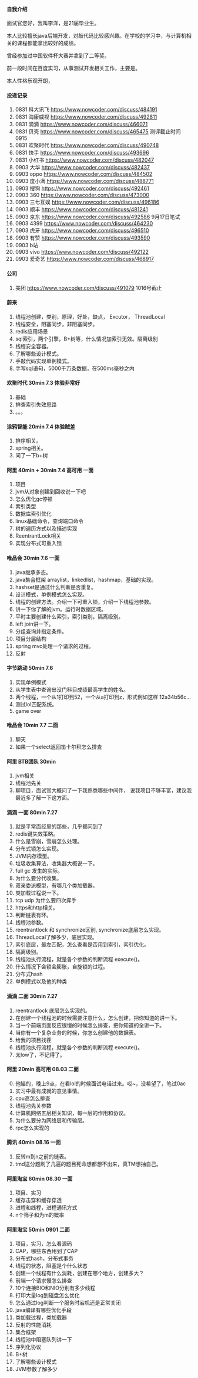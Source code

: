 #### 自我介绍
面试官您好，我叫李洋，是21届毕业生。

本人比较擅长java后端开发，对敲代码比较感兴趣。在学校的学习中，与计算机相关的课程都能拿出较好的成绩。

曾经参加过中国软件杯大赛并拿到了二等奖。

前一段时间在百度实习，从事测试开发相关工作，主要是。

本人性格乐观开朗，

#### 投递记录
1. 0831    科大讯飞   https://www.nowcoder.com/discuss/484191
2. 0831    海康威视   https://www.nowcoder.com/discuss/492811
3. 0831    滴滴       https://www.nowcoder.com/discuss/466071
4. 0831    贝壳       https://www.nowcoder.com/discuss/465475   测评截止时间0915
5. 0831    欢聚时代   https://www.nowcoder.com/discuss/490748
6. 0831    快手       https://www.nowcoder.com/discuss/493696
7. 0831    小红书     https://www.nowcoder.com/discuss/482047
8. 0903    大华       https://www.nowcoder.com/discuss/482437
9. 0903    oppo      https://www.nowcoder.com/discuss/484502
10. 0903   度小满     https://www.nowcoder.com/discuss/488771
11. 0903   搜狗       https://www.nowcoder.com/discuss/492461
12. 0903   360       https://www.nowcoder.com/discuss/473000
13. 0903   三七互娱   https://www.nowcoder.com/discuss/496186
14. 0903   顺丰       https://www.nowcoder.com/discuss/481241
15. 0903   京东       https://www.nowcoder.com/discuss/492586   9月17日笔试
16. 0903   4399      https://www.nowcoder.com/discuss/464230
17. 0903   虎牙      https://www.nowcoder.com/discuss/496510
18. 0903   有赞       https://www.nowcoder.com/discuss/493590
19. 0903   b站    
20. 0903   vivo      https://www.nowcoder.com/discuss/492122
21. 0903   爱奇艺    https://www.nowcoder.com/discuss/468917

#### 公司
1. 美团 https://www.nowcoder.com/discuss/491079 1016号截止
	
#### 蔚来 
1. 线程池创建，类别，原理，好处，缺点， Excutor， ThreadLocal
2. 线程安全，阻塞同步，非阻塞同步。
3. redis应用场景
4. sql索引，两个引擎，B+树等，什么情况加索引无效。隔离级别
5. 线程安全容器。
6. 了解哪些设计模式。
7. 手敲代码实现单例模式。
8. 手写sql语句，5000千万条数据，在500ms毫秒之内


#### 欢聚时代 30min 7.3 体验非常好
1. 基础
2. 排查索引失效思路
3. 。。。


#### 涂鸦智能 20min 7.4 体验贼差
1. 排序相关。
2. spring相关。
3. 问了一下b+树


#### 阿里 40min + 30min 7.4 高可用 一面
1. 项目
2. jvm从对象创建到回收说一下吧
3. 怎么优化gc停顿
4. 索引类型
5. 数据库索引优化
6. linux基础命令，查询端口命令
7. 树的遍历方式以及描述实现
8. ReentrantLock相关
9. 实现分布式可重入锁


#### 唯品会 30min 7.6 一面
1. java继承多态。
2. java集合框架 arraylist，linkedlist，hashmap，基础的实现。
3. hashset是通过什么判断是否重复。
4. 设计模式，单例模式怎么实现。
5. 线程的创建方法。介绍一下可重入锁，介绍一下线程池参数。
6. 讲一下你了解的jvm。运行时数据区域。
7. 平时主要创建什么索引，索引类别，隔离级别。
8. left join讲一下。
9. 分组查询并指定条件。
10. 项目分层结构
11. spring mvc处理一个请求的过程。
12. 反射


#### 字节跳动 50min 7.6
1. 实现单例模式
2. 从学生表中查询出没门科目成绩最高学生的姓名。
3. 两个线程，一个从1打印到52，一个从a打印到z，形式例如这样 12a34b56c...
4. 测试lol匹配系统。
5. game over

#### 唯品会 10min 7.7 二面
1. 聊天
2. 如果一个select返回笛卡尔积怎么排查


#### 阿里 BTB团队 30min
1. jvm相关
2. 线程池先关
3. 聊项目，面试官大概问了一下我熟悉哪些中间件，
说我项目不够丰富，建议我最近多了解一下这方面。


#### 滴滴 一面 80min 7.27
1. 就是平常面经里的那些，几乎都问到了
2. redis键失效策略。
3. 什么是雪崩，雪崩怎么处理。
4. 分布式锁怎么实现。
5. JVM内存模型。
6. 垃圾收集算法，收集器大概说一下。
7. full gc 发生的实际。
8. 为什么要分代收集。
9. 双亲委派模型，有哪几个类加载器。
10. 类加载过程说一下。
11. tcp udp 为什么要四次挥手
12. https和http相关。
13. 判断链表有环。
14. 线程池参数。
15. reentrantlock 和 synchronize区别, synchronize底层怎么实现。
16. ThreadLocal了解多少，底层实现。
17. 索引底层，最左匹配，怎么查看是否用到索引，索引优化。
18. 隔离级别。
19. 线程池执行流程，就是各个参数的判断流程 execute()。
20. 什么情况下会锁会膨胀，自旋锁的过程。
21. 分布式hash
22. 单例模式以及他的种类

#### 滴滴 二面 30min 7.27
1. reentrantlock 底层怎么实现的。
2. 在创建一个线程池的时候需要注意什么，怎么创建，把你知道的讲一下。
3. 当一个前端页面反应很慢的时候怎么排查，把你知道的全讲一下。
4. 当你有一个复杂业务的时候，你怎么创建他的数据表。
5. 给我的项目找茬
6. 线程池执行流程，就是各个参数的判断流程 execute()。
7. 太low了，不记得了。


#### 阿里 20min 高可用 08.03 二面
0. 他瞄的，晚上9点，在看lol的时候面试电话过来。哎~，没希望了，笔试0ac
1. 实习中最有成就的意见事情。
2. cpu高怎么排查
3. 线程池先关参数
4. 计算机网络五层相关知识，每一层的作用和协议。
5. 为什么要分为网络层和传输层。
6. rpc怎么实现的


#### 腾讯 40min 08.16 一面
1. 反转m到n之前的链表。
2. tmd送分题刷了几遍的题目死命想都想不出来，真TM想抽自己。


#### 阿里淘宝 60min 08.30 一面
1. 项目、实习
2. 缓存击穿和缓存穿透
3. 进程和线程，进程通讯方式
4. n个筛子和为m的概率

#### 阿里淘宝 50min 0901 二面
1. 项目，实习，怎么看源码
2. CAP，哪些东西用到了CAP
3. 分布式hash，分布式事务
4. 线程的状态，阻塞是个什么状态
5. 创建一个线程有什么消耗，创建在哪个地方，创建多大？
6. 前端一个请求慢怎么排查
7. 10个连接BIO和NIO分别有多少线程
8. 打印大量log到磁盘怎么优化
9. 怎么通过log判断一个服务时宕机还是正常关闭
10. java编译有哪些优化手段
11. 类加载过程，类加载器
12. 反射的性能消耗
13. 集合框架
14. 线程池中阻塞队列讲一下
15. 序列化协议
16. B+树
17. 了解哪些设计模式
18. JVM参数了解多少
